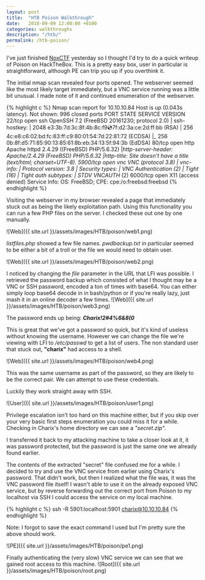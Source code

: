 ```yaml
---
layout: post
title:  "HTB Poison Walkthrough"
date:   2018-09-09 12:00:00 +0100
categories: walkthroughs
description: "/htb/"
permalink: /htb-poison/
---
```


I've just finished [NoxCTF](https://ctf18.noxale.com/) yesterday so I thought I'd try to do a quick writeup of Poison on HackTheBox. This is a pretty easy box, user in particular is straightforward, although PE can trip you up if you overthink it.

The initial nmap scan revealed four ports opened. The webserver seemed like the most likely target immediately, but a VNC service running was a little bit unusual. I made note of it and continued enumeration of the webserver.

{% highlight c %}
Nmap scan report for 10.10.10.84
Host is up (0.043s latency).
Not shown: 996 closed ports
PORT     STATE SERVICE VERSION
22/tcp   open  ssh     OpenSSH 7.2 (FreeBSD 20161230; protocol 2.0)
| ssh-hostkey: 
|   2048 e3:3b:7d:3c:8f:4b:8c:f9:cd:7f:d2:3a:ce:2d:ff:bb (RSA)
|   256 4c:e8:c6:02:bd:fc:83:ff:c9:80:01:54:7d:22:81:72 (ECDSA)
|_  256 0b:8f:d5:71:85:90:13:85:61:8b:eb:34:13:5f:94:3b (EdDSA)
80/tcp   open  http    Apache httpd 2.4.29 ((FreeBSD) PHP/5.6.32)
|_http-server-header: Apache/2.4.29 (FreeBSD) PHP/5.6.32
|_http-title: Site doesn't have a title (text/html; charset=UTF-8).
5900/tcp open  vnc     VNC (protocol 3.8)
| vnc-info: 
|   Protocol version: 3.8
|   Security types: 
|     VNC Authentication (2)
|     Tight (16)
|   Tight auth subtypes: 
|_    STDV VNCAUTH_ (2)
6000/tcp open  X11     (access denied)
Service Info: OS: FreeBSD; CPE: cpe:/o:freebsd:freebsd
{% endhighlight %}

Visiting the webserver in my browser revealed a page that immediately stuck out as being the likely exploitation path. Using this functionality you can run a few PHP files on the server. I checked these out one by one manually.

![Web]({{ site.url }}/assets/images/HTB/poison/web1.png)

_listfiles.php_ showed a few file names. _pwdbackup.txt_ in particular seemed to be either a bit of a troll or the file we would need to obtain user.

![Web]({{ site.url }}/assets/images/HTB/poison/web2.png)

I noticed by changing the _file_ parameter in the URL that LFI was possible. I retrieved the password backup which consisted of what I thought may be a VNC or SSH password, encoded a ton of times with base64. You can either simply loop base64 decode in in bash/python or if you're really lazy, just mash it in an online decoder a few times.
![Web]({{ site.url }}/assets/images/HTB/poison/web3.png)

The password ends up being:
**_Charix!2#4%6&8(0_**

This is great that we've got a password so quick, but it's kind of useless without knowing the username. However we can change the file we're viewing with LFI to _/etc/passwd_ to get a list of users. The non standard user that stuck out, **"charix"** had access to a shell.

![Web]({{ site.url }}/assets/images/HTB/poison/web4.png)

This was the same username as part of the password, so they are likely to be the correct pair.
We can attempt to use these credentials.

Luckily they work straight away with SSH.

![User]({{ site.url }}/assets/images/HTB/poison/user1.png)

Privilege escalation isn't too hard on this machine either, but if you skip over your very basic first steps enumeration you could miss it for a while.
Checking in Charix's home directory we can see a _"secret.zip"_.

I transferred it back to my attacking machine to take a closer look at it, it was password protected, but the password is just the same one we already found earlier. 

The contents of the extracted "secret" file confused me for a while. I decided to try and use the VNC service from earlier using Charix's password. That didn't work, but then I realized what the file was, it was the VNC password file itself! I wasn't able to use it on the already exposed VNC service, but by reverse forwarding out the correct port from Poison to my localhost via SSH I could access the service on my local machine.

{% highlight c %}
ssh -R 5901:localhost:5901 charix@10.10.10.84
{% endhighlight %}

Note: I forgot to save the exact command I used but I'm pretty sure the above should work.


![PE]({{ site.url }}/assets/images/HTB/poison/pe1.png)

Finally authenticating the (very slow) VNC service we can see that we gained root access to this machine.
![Root]({{ site.url }}/assets/images/HTB/poison/root.png)
